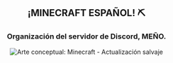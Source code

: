 <h2 align="center"> ¡MINECRAFT ESPAÑOL! ⛏️ </h2>
<h3 align="center">Organización del servidor de Discord, MEÑO.</h3>
<p align="center">
  <img src="[your_relative_path_here_number_2_large_name](https://cdn.discordapp.com/attachments/737737250925969511/1031644315543404645/3oqe6pirtut71.png)" alt="Arte conceptual: Minecraft - Actualización salvaje">
</p>
